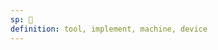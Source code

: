 ```yaml
---
sp: 󱤎
definition: tool, implement, machine, device
---
```

<!-- ilo is tools! it's useful things! it's machines!

ilo are generally things that are useful to you for some task, or that can be useful for tasks. when you refer to things as ilo, you're focused on the object's ability to fulfill tasks. electronic devices can pretty much always be described as an ilo because of the countless of tasks they can fulfill.

my course could be an ilo to you. the device you're on right now is probably an ilo. vehicles are ilo. -->